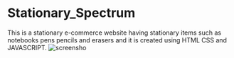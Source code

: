 # Stationary_Spectrum
This is a stationary e-commerce website having stationary items such as notebooks pens pencils and erasers and it is created using HTML CSS and JAVASCRIPT.
![screensho](https://github.com/AbihaFatma/Stationary_Spectrum/assets/139650646/92bf6352-aac0-4ced-a6f2-e68dc25d6e2f)
